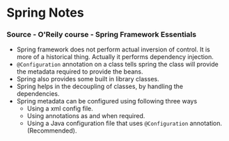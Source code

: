 # Spring Notes
### Source - O'Reily course - Spring Framework Essentials
+ Spring framework does not perform actual inversion of control. It is more of a historical thing. Actually it performs dependency injection.
+ `@Configuration` annotation on a class tells spring the class will provide the metadata required to provide the beans.
+ Spring also provides some built in library classes.
+ Spring helps in the decoupling of classes, by handling the dependencies.
+ Spring metadata can be configured using following three ways
    + Using a xml config file.
    + Using annotations as and when required.
    + Using a Java configuration file that uses `@Configuration` annotation. (Recommended).



